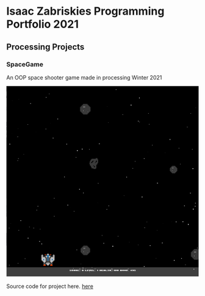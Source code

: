 # Isaac Zabriskies Programming Portfolio 2021

## Processing Projects

### SpaceGame

An OOP space shooter game made in processing Winter 2021

![SpaceGame](https://github.com/IsaacZab/programmingPortfolio/blob/gh-pages/images/SpaceGame.PNG?raw=true)

Source code for project here. [here](https://github.com/IsaacZab/programmingPortfolio/upload/gh-pages/src)
